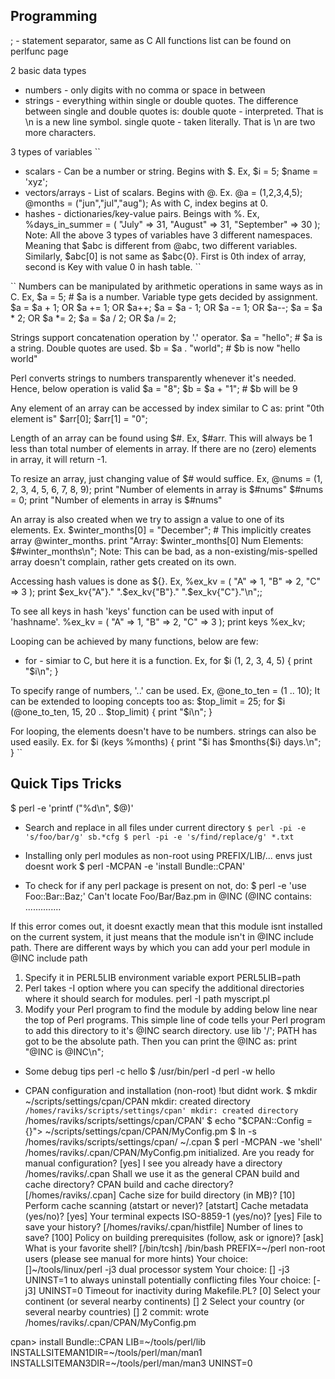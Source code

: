 ## Programming

; - statement separator, same as C
All functions list can be found on perlfunc page

2 basic data types
* numbers - only digits with no comma or space in between
* strings - everything within single or double quotes. The difference between single and double quotes is:
	double quote - interpreted. That is \n is a new line symbol.
	single quote - taken literally. That is \n are two more characters.

3 types of variables
``
* scalars - Can be a number or string. Begins with $. Ex, $i = 5; $name = 'xyz';
* vectors/arrays - List of scalars. Begins with @. Ex. @a = (1,2,3,4,5); @months = ("jun","jul","aug"); As with C, index begins at 0.
* hashes - dictionaries/key-value pairs. Beings with %. Ex, %days_in_summer = ( "July" => 31, "August" => 31, "September" => 30 );
Note: All the above 3 types of variables have 3 different namespaces. Meaning that $abc is different from @abc, two different variables.
Similarly, $abc[0] is not same as $abc{0}. First is 0th index of array, second is Key with value 0 in hash table.
``

``
Numbers can be manipulated by arithmetic operations in same ways as in C. Ex,
$a = 5; # $a is a number. Variable type gets decided by assignment.
$a = $a + 1; OR $a += 1; OR $a++;
$a = $a - 1; OR $a -= 1; OR $a--;
$a = $a * 2; OR $a *= 2;
$a = $a / 2; OR $a /= 2;

Strings support concatenation operation by '.' operator.
$a = "hello"; # $a is a string. Double quotes are used.
$b = $a . "world"; # $b is now "hello world"

Perl converts strings to numbers transparently whenever it's needed. Hence, below operation is valid
$a = "8";
$b = $a + "1";	# $b will be 9

Any element of an array can be accessed by index similar to C as:
print "0th element is" $arr[0];
$arr[1] = "0";

Length of an array can be found using $#<array-name>. Ex, $#arr. This will always be 1 less than total number of elements in array.
If there are no (zero) elements in array, it will return -1.

To resize an array, just changing value of $#<array> would suffice. Ex,
@nums = (1, 2, 3, 4, 5, 6, 7, 8, 9); print "Number of elements in array is $#nums"
$#nums = 0; print "Number of elements in array is $#nums"

An array is also created when we try to assign a value to one of its elements. Ex.
$winter_months[0] = "December";  # This implicitly creates array @winter_months.
print "Array: $winter_months[0] Num Elements: $#winter_months\n";
Note: This can be bad, as a non-existing/mis-spelled array doesn't complain, rather gets created on its own.

Accessing hash values is done as $<hashname>{<key>}. Ex,
%ex_kv = ( "A" => 1, "B" => 2, "C" => 3 );
print $ex_kv{"A"}." ".$ex_kv{"B"}." ".$ex_kv{"C"}."\n";;

To see all keys in hash 'keys' function can be used with input of 'hashname'.
%ex_kv = ( "A" => 1, "B" => 2, "C" => 3 );
print keys %ex_kv;

Looping can be achieved by many functions, below are few:
* for - simiar to C, but here it is a function. Ex, for $i (1, 2, 3, 4, 5) { print "$i\n"; }

To specify range of numbers, '..' can be used. Ex,
@one_to_ten = (1 .. 10);
It can be extended to looping concepts too as:
$top_limit = 25; for $i (@one_to_ten, 15, 20 .. $top_limit) { print "$i\n"; }

For looping, the elements doesn't have to be numbers. strings can also be used easily. Ex.
for $i (keys %months) {
    print "$i has $months{$i} days.\n";
}
``

## Quick Tips Tricks

$ perl -e 'printf ("%d\n", $@)'

* Search and replace in all files under current directory
``
$ perl -pi -e 's/foo/bar/g' sb.*cfg
$ perl -pi -e 's/find/replace/g' *.txt
``

* Installing only perl modules as non-root using PREFIX/LIB/... envs just doesnt work
$ perl -MCPAN -e 'install Bundle::CPAN'

* To check for if any perl package is present on not, do:
$ perl -e 'use Foo::Bar::Baz;'
Can't locate Foo/Bar/Baz.pm in @INC (@INC contains: 
..............

If this error comes out, it doesnt exactly mean that this module isnt installed
on the current system, it just means that the module isn't in @INC include path.
There are different ways by which you can add your perl module in @INC include path
1. Specify it in PERL5LIB environment variable
    export PERL5LIB=path
2. Perl takes -I option where you can specify the additional directories where
it should search for modules.
    perl -I path myscript.pl
3. Modify your Perl program to find the module by adding below line near the top
of Perl programs. This simple line of code tells your Perl program to add this
directory to it's @INC search directory.
    use lib '/<path>';
PATH has got to be the absolute path. Then you can print the @INC as:
    print "\@INC is @INC\n";

* Some debug tips
perl -c hello
$ /usr/bin/perl -d
perl -w hello

* CPAN configuration and installation (non-root) !but didnt work.
$ mkdir ~/scripts/settings/cpan/CPAN
mkdir: created directory `/homes/raviks/scripts/settings/cpan'
mkdir: created directory `/homes/raviks/scripts/settings/cpan/CPAN'
$ echo "\$CPAN::Config = {}"> ~/scripts/settings/cpan/CPAN/MyConfig.pm
$ ln -s /homes/raviks/scripts/settings/cpan/ ~/.cpan
$ perl -MCPAN -we 'shell'
/homes/raviks/.cpan/CPAN/MyConfig.pm initialized.
Are you ready for manual configuration? [yes]
I see you already have a  directory
    /homes/raviks/.cpan
Shall we use it as the general CPAN build and cache directory?
CPAN build and cache directory? [/homes/raviks/.cpan]
Cache size for build directory (in MB)? [10]
Perform cache scanning (atstart or never)? [atstart]
Cache metadata (yes/no)? [yes]
Your terminal expects ISO-8859-1 (yes/no)? [yes]
File to save your history? [/homes/raviks/.cpan/histfile]
Number of lines to save? [100]
Policy on building prerequisites (follow, ask or ignore)? [ask]
What is your favorite shell? [/bin/tcsh] /bin/bash
    PREFIX=~/perl       non-root users (please see manual for more hints)
Your choice:  []~/tools/linux/perl
    -j3              dual processor system
Your choice:  [] -j3
    UNINST=1         to always uninstall potentially conflicting files
Your choice:  [-j3] UNINST=0
Timeout for inactivity during Makefile.PL? [0]
Select your continent (or several nearby continents) [] 2
Select your country (or several nearby countries) [] 2
commit: wrote /homes/raviks/.cpan/CPAN/MyConfig.pm

cpan> install Bundle::CPAN
LIB=~/tools/perl/lib INSTALLSITEMAN1DIR=~/tools/perl/man/man1 INSTALLSITEMAN3DIR=~/tools/perl/man/man3 UNINST=0
